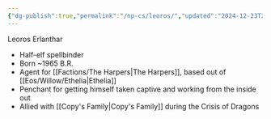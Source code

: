 ```yaml
---
{"dg-publish":true,"permalink":"/np-cs/leoros/","updated":"2024-12-23T21:18:04.930-06:00"}
---
```


Leoros Erlanthar

- Half-elf spellbinder
- Born ~1965 B.R.
- Agent for [[Factions/The Harpers\|The Harpers]], based out of [[Eos/Willow/Ethelia\|Ethelia]]
- Penchant for getting himself taken captive and working from the inside out
- Allied with [[Copy's Family\|Copy's Family]] during the Crisis of Dragons